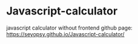 # Javascript-calculator
javascript calculator without frontend
github page: https://seyopsy.github.io/Javascript-calculator/
